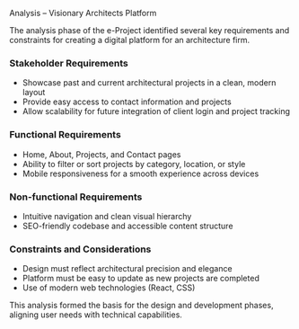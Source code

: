 Analysis – Visionary Architects Platform

The analysis phase of the e-Project identified several key requirements and constraints for creating a digital platform for an architecture firm.

### Stakeholder Requirements
- Showcase past and current architectural projects in a clean, modern layout
- Provide easy access to contact information and projects
- Allow scalability for future integration of client login and project tracking

### Functional Requirements
- Home, About, Projects, and Contact pages
- Ability to filter or sort projects by category, location, or style
- Mobile responsiveness for a smooth experience across devices

### Non-functional Requirements
- Intuitive navigation and clean visual hierarchy
- SEO-friendly codebase and accessible content structure

### Constraints and Considerations
- Design must reflect architectural precision and elegance
- Platform must be easy to update as new projects are completed
- Use of modern web technologies (React, CSS)

This analysis formed the basis for the design and development phases, aligning user needs with technical capabilities.

